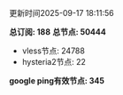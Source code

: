 更新时间2025-09-17 18:11:56

**总订阅: 188**
**总节点: 50444**
- vless节点: 24788
- hysteria2节点: 22

**google ping有效节点: 345**
